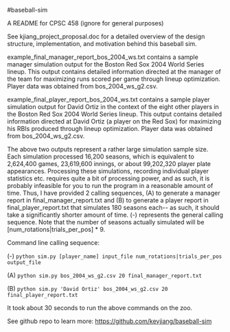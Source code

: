 #baseball-sim

A README for CPSC 458 (ignore for general purposes)

See kjiang_project_proposal.doc for a detailed overview of the design structure, implementation, and motivation behind this baseball sim.

example_final_manager_report_bos_2004_ws.txt contains a sample manager simulation output for the Boston Red Sox 2004 World Series lineup.  This output contains detailed information directed at the manager of the team for maximizing runs scored per game through lineup optimization.  Player data was obtained from bos_2004_ws_g2.csv.

example_final_player_report_bos_2004_ws.txt contains a sample player simulation output for David Ortiz in the context of the eight other players in the Boston Red Sox 2004 World Series lineup.  This output contains detailed information directed at David Ortiz (a player on the Red Sox) for maximizing his RBIs produced through lineup optimization.  Player data was obtained from bos_2004_ws_g2.csv.

The above two outputs represent a rather large simulation sample size.  Each simulation processed 16,200 seasons, which is equivalent to 2,624,400 games, 23,619,600 innings, or about 99,202,320 player plate appearances.  Processing these simulations, recording individual player statistics etc. requires quite a bit of processing power, and as such, it is probably infeasible for you to run the program in a reasonable amount of time.  Thus, I have provided 2 calling sequences, (A) to generate a manager report in final_manager_report.txt and (B) to generate a player report in final_player_report.txt that simulates 180 seasons each-- as such, it should take a significantly shorter amount of time.  (-) represents the general calling sequence.  Note that the number of seasons actually simulated will be [num_rotations|trials_per_pos] * 9.  

Command line calling sequence:

(-) `python sim.py [player_name] input_file num_rotations|trials_per_pos output_file`

(A) `python sim.py bos_2004_ws_g2.csv 20 final_manager_report.txt`

(B) `python sim.py 'David Ortiz' bos_2004_ws_g2.csv 20 final_player_report.txt`

It took about 30 seconds to run the above commands on the zoo.

See github repo to learn more: https://github.com/kevjiang/baseball-sim
